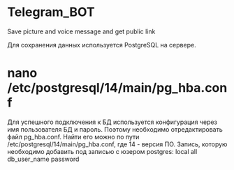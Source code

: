 # Telegram_BOT
Save picture and voice message and get public link

Для сохранения данных используется PostgreSQL на сервере. 
# nano /etc/postgresql/14/main/pg_hba.conf 
Для успешного подключения к БД используется конфигурация через имя пользователя БД и пароль. Поэтому необходимо отредактировать файл pg_hba.conf.
Найти его можно по пути /etc/postgresql/14/main/pg_hba.conf, где 14 - версия ПО.
Запись, которую необходимо добавить под записью с юзером postgres: local all db_user_name password

